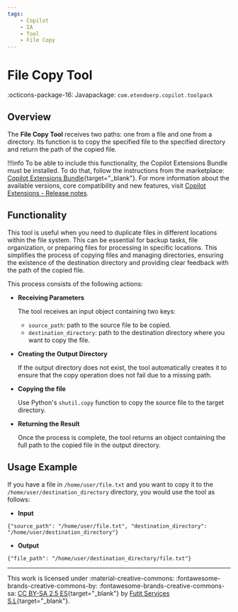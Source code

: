 ```yaml
---
tags:
    - Copilot
    - IA
    - Tool
    - File Copy
---
```


# File Copy Tool

:octicons-package-16: Javapackage: `com.etendoerp.copilot.toolpack`

## Overview

The **File Copy Tool** receives two paths: one from a file and one from a directory. Its function is to copy the specified file to the specified directory and return the path of the copied file.

!!!info
    To be able to include this functionality, the Copilot Extensions Bundle must be installed. To do that, follow the instructions from the marketplace: [Copilot Extensions Bundle](https://marketplace.etendo.cloud/?#/product-details?module=82C5DA1B57884611ABA8F025619D4C05){target="\_blank"}. For more information about the available versions, core compatibility and new features, visit [Copilot Extensions - Release notes](../../../whats-new/release-notes/etendo-copilot/bundles/release-notes.md).

## Functionality

This tool is useful when you need to duplicate files in different locations within the file system. This can be essential for backup tasks, file organization, or preparing files for processing in specific locations. This simplifies the process of copying files and managing directories, ensuring the existence of the destination directory and providing clear feedback with the path of the copied file.

This process consists of the following actions:

- **Receiving Parameters**

    The tool receives an input object containing two keys:

    - `source_path`: path to the source file to be copied.
    - `destination_directory`: path to the destination directory where you want to copy the file.

- **Creating the Output Directory**

    If the output directory does not exist, the tool automatically creates it to ensure that the copy operation does not fail due to a missing path.

- **Copying the file**

    Use Python's `shutil.copy` function to copy the source file to the target directory.

- **Returning the Result**

    Once the process is complete, the tool returns an object containing the full path to the copied file in the output directory.

## Usage Example

If you have a file in `/home/user/file.txt` and you want to copy it to the `/home/user/destination_directory` directory, you would use the tool as follows:

- **Input**
```
{"source_path": "/home/user/file.txt", "destination_directory": "/home/user/destination_directory"}
```

- **Output**
```
{"file_path": "/home/user/destination_directory/file.txt"}
```

---
This work is licensed under :material-creative-commons: :fontawesome-brands-creative-commons-by: :fontawesome-brands-creative-commons-sa: [ CC BY-SA 2.5 ES](https://creativecommons.org/licenses/by-sa/2.5/es/){target="_blank"} by [Futit Services S.L](https://etendo.software){target="_blank"}.
